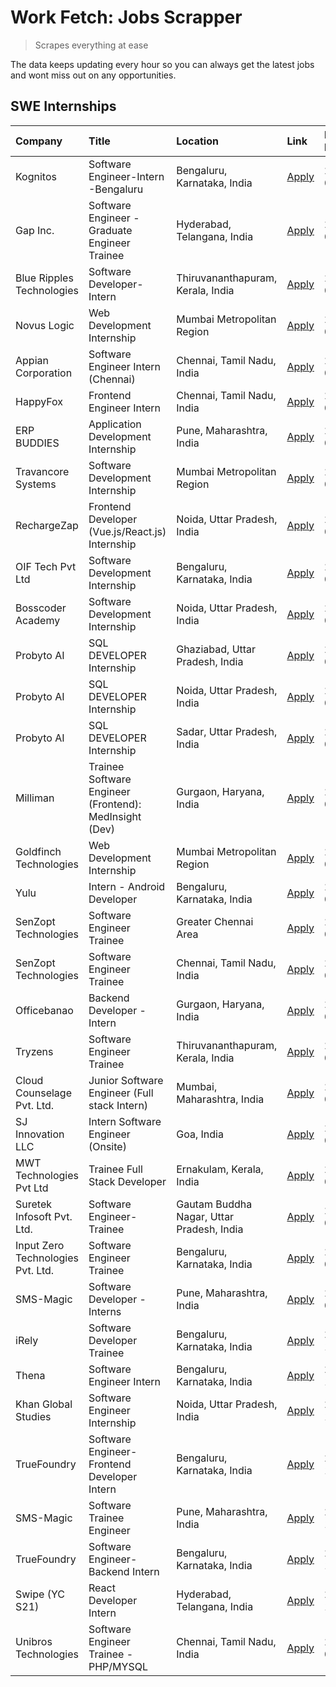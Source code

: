 # Work Fetch: Jobs Scrapper
> Scrapes everything at ease

The data keeps updating every hour so you can always get the latest jobs and wont miss out on any opportunities.

## SWE Internships
<!--START_SECTION:workfetch-->
| Company                           | Title                                                  | Location                                  | Link                                                                                                                                                                                                                                                                     | Date Posted   |
|:----------------------------------|:-------------------------------------------------------|:------------------------------------------|:-------------------------------------------------------------------------------------------------------------------------------------------------------------------------------------------------------------------------------------------------------------------------|:--------------|
| Kognitos                          | Software Engineer-Intern -Bengaluru                    | Bengaluru, Karnataka, India               | [Apply](https://in.linkedin.com/jobs/view/software-engineer-intern-bengaluru-at-kognitos-3855361239?refId=c5cmb4vVwQVcYcVLT1mWSQ%3D%3D&trackingId=QVYEfwoxMdzfuKbitPyWEA%3D%3D&position=5&pageNum=0&trk=public_jobs_jserp-result_search-card)                            | 2024-03-13    |
| Gap Inc.                          | Software Engineer - Graduate Engineer Trainee          | Hyderabad, Telangana, India               | [Apply](https://in.linkedin.com/jobs/view/software-engineer-graduate-engineer-trainee-at-gap-inc-3853818960?refId=c5cmb4vVwQVcYcVLT1mWSQ%3D%3D&trackingId=nUXRGY%2B5udpcdrrex%2Boqxw%3D%3D&position=12&pageNum=0&trk=public_jobs_jserp-result_search-card)               | 2024-03-12    |
| Blue Ripples Technologies         | Software Developer- Intern                             | Thiruvananthapuram, Kerala, India         | [Apply](https://in.linkedin.com/jobs/view/software-developer-intern-at-blue-ripples-technologies-3850505983?refId=c5cmb4vVwQVcYcVLT1mWSQ%3D%3D&trackingId=vgQDDeW%2BLKPSqMuGbyn6Qw%3D%3D&position=20&pageNum=0&trk=public_jobs_jserp-result_search-card)                 | 2024-03-09    |
| Novus Logic                       | Web Development Internship                             | Mumbai Metropolitan Region                | [Apply](https://in.linkedin.com/jobs/view/web-development-internship-at-novus-logic-3850818621?refId=jUr2T8znsP4biJEs2FCUzA%3D%3D&trackingId=WHkREMjs2H7pwUw3NyL38Q%3D%3D&position=23&pageNum=1&trk=public_jobs_jserp-result_search-card)                                | 2024-03-08    |
| Appian Corporation                | Software Engineer Intern (Chennai)                     | Chennai, Tamil Nadu, India                | [Apply](https://in.linkedin.com/jobs/view/software-engineer-intern-chennai-at-appian-corporation-3848335036?refId=c5cmb4vVwQVcYcVLT1mWSQ%3D%3D&trackingId=Bz8pdoX%2FyCIFuqlVKf3PlA%3D%3D&position=3&pageNum=0&trk=public_jobs_jserp-result_search-card)                  | 2024-03-07    |
| HappyFox                          | Frontend Engineer Intern                               | Chennai, Tamil Nadu, India                | [Apply](https://in.linkedin.com/jobs/view/frontend-engineer-intern-at-happyfox-3848357951?refId=jUr2T8znsP4biJEs2FCUzA%3D%3D&trackingId=8bEg16mb7%2Fc%2B0maiBhlubQ%3D%3D&position=15&pageNum=1&trk=public_jobs_jserp-result_search-card)                                 | 2024-03-07    |
| ERP BUDDIES                       | Application Development Internship                     | Pune, Maharashtra, India                  | [Apply](https://in.linkedin.com/jobs/view/application-development-internship-at-erp-buddies-3848828144?refId=jUr2T8znsP4biJEs2FCUzA%3D%3D&trackingId=PB8f70gKvSN2TAtpvNtykw%3D%3D&position=4&pageNum=1&trk=public_jobs_jserp-result_search-card)                         | 2024-03-06    |
| Travancore Systems                | Software Development Internship                        | Mumbai Metropolitan Region                | [Apply](https://in.linkedin.com/jobs/view/software-development-internship-at-travancore-systems-3847706952?refId=c5cmb4vVwQVcYcVLT1mWSQ%3D%3D&trackingId=v6664avnAn7GG19imbp8nw%3D%3D&position=11&pageNum=0&trk=public_jobs_jserp-result_search-card)                    | 2024-03-05    |
| RechargeZap                       | Frontend Developer  (Vue.js/React.js) Internship       | Noida, Uttar Pradesh, India               | [Apply](https://in.linkedin.com/jobs/view/frontend-developer-vue-js-react-js-internship-at-rechargezap-3847708827?refId=jUr2T8znsP4biJEs2FCUzA%3D%3D&trackingId=wCUNmHCeQyYiLqos24kEyw%3D%3D&position=6&pageNum=1&trk=public_jobs_jserp-result_search-card)              | 2024-03-05    |
| OIF Tech Pvt Ltd                  | Software Development Internship                        | Bengaluru, Karnataka, India               | [Apply](https://in.linkedin.com/jobs/view/software-development-internship-at-oif-tech-pvt-ltd-3846326596?refId=c5cmb4vVwQVcYcVLT1mWSQ%3D%3D&trackingId=06q1zgoYIH1P1s%2Bq%2BHoXYA%3D%3D&position=4&pageNum=0&trk=public_jobs_jserp-result_search-card)                   | 2024-03-04    |
| Bosscoder Academy                 | Software Development Internship                        | Noida, Uttar Pradesh, India               | [Apply](https://in.linkedin.com/jobs/view/software-development-internship-at-bosscoder-academy-3846323827?refId=c5cmb4vVwQVcYcVLT1mWSQ%3D%3D&trackingId=WSKSNxQKx606mHLgO%2BloNQ%3D%3D&position=15&pageNum=0&trk=public_jobs_jserp-result_search-card)                   | 2024-03-04    |
| Probyto AI                        | SQL DEVELOPER Internship                               | Ghaziabad, Uttar Pradesh, India           | [Apply](https://in.linkedin.com/jobs/view/sql-developer-internship-at-probyto-ai-3846327640?refId=jUr2T8znsP4biJEs2FCUzA%3D%3D&trackingId=NLyAKChmea56XoJtDb9KOQ%3D%3D&position=16&pageNum=1&trk=public_jobs_jserp-result_search-card)                                   | 2024-03-04    |
| Probyto AI                        | SQL DEVELOPER Internship                               | Noida, Uttar Pradesh, India               | [Apply](https://in.linkedin.com/jobs/view/sql-developer-internship-at-probyto-ai-3846328520?refId=jUr2T8znsP4biJEs2FCUzA%3D%3D&trackingId=cLlAGyllosPOXnpr8oElDQ%3D%3D&position=17&pageNum=1&trk=public_jobs_jserp-result_search-card)                                   | 2024-03-04    |
| Probyto AI                        | SQL DEVELOPER Internship                               | Sadar, Uttar Pradesh, India               | [Apply](https://in.linkedin.com/jobs/view/sql-developer-internship-at-probyto-ai-3846329214?refId=jUr2T8znsP4biJEs2FCUzA%3D%3D&trackingId=XcWGXNM1WeL%2BqONVRaJ7jw%3D%3D&position=22&pageNum=1&trk=public_jobs_jserp-result_search-card)                                 | 2024-03-04    |
| Milliman                          | Trainee Software Engineer (Frontend): MedInsight (Dev) | Gurgaon, Haryana, India                   | [Apply](https://in.linkedin.com/jobs/view/trainee-software-engineer-frontend-medinsight-dev-at-milliman-3792874280?refId=c5cmb4vVwQVcYcVLT1mWSQ%3D%3D&trackingId=5O7JJm4d6c0rm1GK91YbrA%3D%3D&position=7&pageNum=0&trk=public_jobs_jserp-result_search-card)             | 2024-03-01    |
| Goldfinch Technologies            | Web Development Internship                             | Mumbai Metropolitan Region                | [Apply](https://in.linkedin.com/jobs/view/web-development-internship-at-goldfinch-technologies-3837823879?refId=jUr2T8znsP4biJEs2FCUzA%3D%3D&trackingId=lv1ClaqMDcin2xcX2uz64w%3D%3D&position=24&pageNum=1&trk=public_jobs_jserp-result_search-card)                     | 2024-02-22    |
| Yulu                              | Intern - Android Developer                             | Bengaluru, Karnataka, India               | [Apply](https://in.linkedin.com/jobs/view/intern-android-developer-at-yulu-3834459982?refId=jUr2T8znsP4biJEs2FCUzA%3D%3D&trackingId=Kltez0Uj6vHQds0pzmAw0A%3D%3D&position=20&pageNum=1&trk=public_jobs_jserp-result_search-card)                                         | 2024-02-19    |
| SenZopt Technologies              | Software Engineer Trainee                              | Greater Chennai Area                      | [Apply](https://in.linkedin.com/jobs/view/software-engineer-trainee-at-senzopt-technologies-3827688781?refId=jUr2T8znsP4biJEs2FCUzA%3D%3D&trackingId=oYF0me1b6%2BGMwuI7dWKMMw%3D%3D&position=8&pageNum=1&trk=public_jobs_jserp-result_search-card)                       | 2024-02-12    |
| SenZopt Technologies              | Software Engineer Trainee                              | Chennai, Tamil Nadu, India                | [Apply](https://in.linkedin.com/jobs/view/software-engineer-trainee-at-senzopt-technologies-3827686880?refId=jUr2T8znsP4biJEs2FCUzA%3D%3D&trackingId=RItQaY6TwYcUcr88hyzFfA%3D%3D&position=19&pageNum=1&trk=public_jobs_jserp-result_search-card)                        | 2024-02-12    |
| Officebanao                       | Backend Developer - Intern                             | Gurgaon, Haryana, India                   | [Apply](https://in.linkedin.com/jobs/view/backend-developer-intern-at-officebanao-3814263731?refId=c5cmb4vVwQVcYcVLT1mWSQ%3D%3D&trackingId=AMymBPVqaf1sKBBbIuetmQ%3D%3D&position=24&pageNum=0&trk=public_jobs_jserp-result_search-card)                                  | 2024-01-31    |
| Tryzens                           | Software Engineer Trainee                              | Thiruvananthapuram, Kerala, India         | [Apply](https://in.linkedin.com/jobs/view/software-engineer-trainee-at-tryzens-3809363491?refId=jUr2T8znsP4biJEs2FCUzA%3D%3D&trackingId=bubKfTuoRj9FQhcUxoe77A%3D%3D&position=12&pageNum=1&trk=public_jobs_jserp-result_search-card)                                     | 2024-01-18    |
| Cloud Counselage Pvt. Ltd.        | Junior Software Engineer (Full stack Intern)           | Mumbai, Maharashtra, India                | [Apply](https://in.linkedin.com/jobs/view/junior-software-engineer-full-stack-intern-at-cloud-counselage-pvt-ltd-3803132814?refId=c5cmb4vVwQVcYcVLT1mWSQ%3D%3D&trackingId=MxbJO%2Fr0WE17uPP9sb3Geg%3D%3D&position=25&pageNum=0&trk=public_jobs_jserp-result_search-card) | 2024-01-11    |
| SJ Innovation LLC                 | Intern Software Engineer (Onsite)                      | Goa, India                                | [Apply](https://in.linkedin.com/jobs/view/intern-software-engineer-onsite-at-sj-innovation-llc-3799959011?refId=jUr2T8znsP4biJEs2FCUzA%3D%3D&trackingId=VjOBAh7l6ZGEYkemOPuIMw%3D%3D&position=14&pageNum=1&trk=public_jobs_jserp-result_search-card)                     | 2024-01-11    |
| MWT Technologies Pvt Ltd          | Trainee Full Stack Developer                           | Ernakulam, Kerala, India                  | [Apply](https://in.linkedin.com/jobs/view/trainee-full-stack-developer-at-mwt-technologies-pvt-ltd-3800921715?refId=c5cmb4vVwQVcYcVLT1mWSQ%3D%3D&trackingId=LfYAMliqGnozvt6LuqrNIQ%3D%3D&position=8&pageNum=0&trk=public_jobs_jserp-result_search-card)                  | 2024-01-09    |
| Suretek Infosoft Pvt. Ltd.        | Software Engineer-Trainee                              | Gautam Buddha Nagar, Uttar Pradesh, India | [Apply](https://in.linkedin.com/jobs/view/software-engineer-trainee-at-suretek-infosoft-pvt-ltd-3800934643?refId=c5cmb4vVwQVcYcVLT1mWSQ%3D%3D&trackingId=SnaZF6OKlo9mY3qTCXIJCg%3D%3D&position=21&pageNum=0&trk=public_jobs_jserp-result_search-card)                    | 2024-01-09    |
| Input Zero Technologies Pvt. Ltd. | Software Engineer Trainee                              | Bengaluru, Karnataka, India               | [Apply](https://in.linkedin.com/jobs/view/software-engineer-trainee-at-input-zero-technologies-pvt-ltd-3800927643?refId=jUr2T8znsP4biJEs2FCUzA%3D%3D&trackingId=QvTAeXppdLaxELYsuLTiWQ%3D%3D&position=3&pageNum=1&trk=public_jobs_jserp-result_search-card)              | 2024-01-09    |
| SMS-Magic                         | Software Developer -Interns                            | Pune, Maharashtra, India                  | [Apply](https://in.linkedin.com/jobs/view/software-developer-interns-at-sms-magic-3799485343?refId=jUr2T8znsP4biJEs2FCUzA%3D%3D&trackingId=0Cjou3jsRI0rIANgKFf8wA%3D%3D&position=7&pageNum=1&trk=public_jobs_jserp-result_search-card)                                   | 2024-01-05    |
| iRely                             | Software Developer Trainee                             | Bengaluru, Karnataka, India               | [Apply](https://in.linkedin.com/jobs/view/software-developer-trainee-at-irely-3801577534?refId=c5cmb4vVwQVcYcVLT1mWSQ%3D%3D&trackingId=flGkdmtyMhWGa8ooXFnZaQ%3D%3D&position=13&pageNum=0&trk=public_jobs_jserp-result_search-card)                                      | 2023-12-22    |
| Thena                             | Software Engineer Intern                               | Bengaluru, Karnataka, India               | [Apply](https://in.linkedin.com/jobs/view/software-engineer-intern-at-thena-3778731751?refId=c5cmb4vVwQVcYcVLT1mWSQ%3D%3D&trackingId=O%2FMpH8lOr8qmJx0iYAXWZQ%3D%3D&position=17&pageNum=0&trk=public_jobs_jserp-result_search-card)                                      | 2023-12-05    |
| Khan Global Studies               | Software Engineer Internship                           | Noida, Uttar Pradesh, India               | [Apply](https://in.linkedin.com/jobs/view/software-engineer-internship-at-khan-global-studies-3766942197?refId=jUr2T8znsP4biJEs2FCUzA%3D%3D&trackingId=NSJwOBmfN0zHMSvJ44ncVg%3D%3D&position=25&pageNum=1&trk=public_jobs_jserp-result_search-card)                      | 2023-11-27    |
| TrueFoundry                       | Software Engineer- Frontend Developer Intern           | Bengaluru, Karnataka, India               | [Apply](https://in.linkedin.com/jobs/view/software-engineer-frontend-developer-intern-at-truefoundry-3790095058?refId=c5cmb4vVwQVcYcVLT1mWSQ%3D%3D&trackingId=mN9BohtgmIc9NwVumn35kg%3D%3D&position=16&pageNum=0&trk=public_jobs_jserp-result_search-card)               | 2023-11-24    |
| SMS-Magic                         | Software Trainee Engineer                              | Pune, Maharashtra, India                  | [Apply](https://in.linkedin.com/jobs/view/software-trainee-engineer-at-sms-magic-3761409781?refId=jUr2T8znsP4biJEs2FCUzA%3D%3D&trackingId=ipt40cuVuAAl9Qwn3r3eiw%3D%3D&position=2&pageNum=1&trk=public_jobs_jserp-result_search-card)                                    | 2023-11-16    |
| TrueFoundry                       | Software Engineer-Backend Intern                       | Bengaluru, Karnataka, India               | [Apply](https://in.linkedin.com/jobs/view/software-engineer-backend-intern-at-truefoundry-3779508170?refId=jUr2T8znsP4biJEs2FCUzA%3D%3D&trackingId=rf4QxK4l9oUyz%2Fb%2BjjGbJA%3D%3D&position=5&pageNum=1&trk=public_jobs_jserp-result_search-card)                       | 2023-11-10    |
| Swipe (YC S21)                    | React Developer Intern                                 | Hyderabad, Telangana, India               | [Apply](https://in.linkedin.com/jobs/view/react-developer-intern-at-swipe-yc-s21-3737600089?refId=c5cmb4vVwQVcYcVLT1mWSQ%3D%3D&trackingId=r6PiyRps0yIH3amWZ5PJKg%3D%3D&position=18&pageNum=0&trk=public_jobs_jserp-result_search-card)                                   | 2023-10-13    |
| Unibros Technologies              | Software Engineer Trainee - PHP/MYSQL                  | Chennai, Tamil Nadu, India                | [Apply](https://in.linkedin.com/jobs/view/software-engineer-trainee-php-mysql-at-unibros-technologies-3656599241?refId=jUr2T8znsP4biJEs2FCUzA%3D%3D&trackingId=hr%2FLlFWdKDOuRGIJVbVpzA%3D%3D&position=11&pageNum=1&trk=public_jobs_jserp-result_search-card)            | 2023-06-12    |
<!--END_SECTION:workfetch-->
